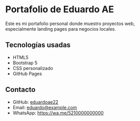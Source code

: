 # Portafolio de Eduardo AE

Este es mi portafolio personal donde muestro proyectos web, especialmente landing pages para negocios locales.

## Tecnologías usadas
- HTML5
- Bootstrap 5
- CSS personalizado
- GitHub Pages

## Contacto
- GitHub: [eduardoae22](https://github.com/eduardoae22)
- Email: eduardo@example.com
- WhatsApp: https://wa.me/5210000000000

